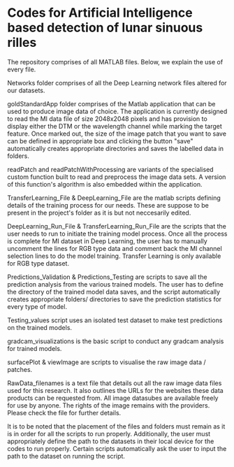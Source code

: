 # Codes for Artificial Intelligence based detection of lunar sinuous rilles 

The repository comprises of all MATLAB files. Below, we explain the use of every file.

Networks folder comprises of all the Deep Learning network files altered for our datasets.

goldStandardApp folder comprises of the Matlab application that can be used to produce image data of choice. The application is currently designed to read the MI data file of size 2048x2048 pixels and has provision to display either the DTM or the wavelength channel while marking the target feature. Once marked out, the size of the image patch that you want to save can be defined in appropriate box and clicking the button "save" automatically creates appropriate directories and saves the labelled data in folders.

readPatch and readPatchWithProcessing are variants of the specialised custom function built to read and preprocess the image data sets. A version of this function's algorithm is also embedded within the application.

TransferLearning_File & DeepLearning_File are the matlab scripts defining details of the training process for our needs. These are suppose to be present in the project's folder as it is but not neccesarily edited.

DeepLearning_Run_File & TransferLearning_Run_File are the scripts that the user needs to run to initiate the training model process. Once all the process is complete for MI dataset in Deep Learning, the user has to manually uncomment the lines for RGB type data and comment back the MI channel selection lines to do the model training. Transfer Learning is only available for RGB type dataset.

Predictions_Validation & Predictions_Testing are scripts to save all the prediction analysis from the various trained models. The user has to define the directory of the trained model data saves, and the script automatically creates appropriate folders/ directories to save the prediction statistics for every type of model.

Testing_values script uses an isolated test dataset to make test predictions on the trained models.

gradcam_visualizations is the basic script to conduct any gradcam analysis for trained models.

surfacePlot & viewImage are scripts to visualise the raw image data / patches.

RawData_filenames is a text file that details out all the raw image data files used for this research. It also outlines the URLs for the websites these data products can be requested from. All image datasubes are available freely for use by anyone. The rights of the image remains with the providers. Please check the file for further details.

It is to be noted that the placement of the files and folders must remain as it is in order for all the scripts to run properly. Additionally, the user must appropriately define the path to the datasets in their local device for the codes to run properly. Certain scripts automatically ask the user to input the path to the dataset on running the script.
